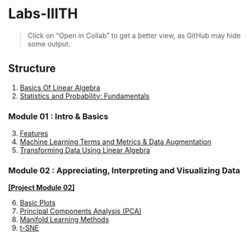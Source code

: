 # Labs-IIITH

> Click on “Open in Collab” to get a better view, as GitHub may hide some output.

## Structure

1. [Basics Of Linear Algebra](https://github.com/PranavReddyy/Labs-IIITH/blob/main/%5B1%5D%20Basics%20of%20Linear%20Algebra.ipynb)
2. [Statistics and Probability: Fundamentals](https://github.com/PranavReddyy/Labs-IIITH/blob/main/%5B2%5D_Probability_Primer.ipynb) 

### Module 01 : Intro & Basics
3. [Features](https://github.com/PranavReddyy/Labs-IIITH/blob/main/%5B3%5D_AIML_Module_01_Lab_01_Features.ipynb)
4. [Machine Learning Terms and Metrics & Data Augmentation](https://github.com/PranavReddyy/Labs-IIITH/blob/main/%5B4%5D_AIML_Module_01_Lab_02_Machine_Learning_terms_and_metrics_%26_Data_Augmentation.ipynb)
5. [Transforming Data Using Linear Algebra](https://github.com/PranavReddyy/Labs-IIITH/blob/main/%5B5%5D_AIML_Module_01_Lab_03_Transforming_data_using_linear_algebra.ipynb)

### Module 02 : Appreciating, Interpreting and Visualizing Data
**[[Project Module 02]](https://github.com/PranavReddyy/Labs-IIITH/blob/main/Projects/AIML_Module_02_Project_2024.ipynb)**

6. [Basic Plots](https://github.com/PranavReddyy/Labs-IIITH/blob/main/%5B6%5D_AIML_Module_02_Lab_01_Basic_Plots.ipynb)
7. [Principal Components Analysis (PCA)](https://github.com/PranavReddyy/Labs-IIITH/blob/main/%5B7%5D_AIML_Module_02_Lab_02_Principal_Components_Analysis_(PCA).ipynb)
8. [Manifold Learning Methods](https://github.com/PranavReddyy/Labs-IIITH/blob/main/%5B8%5D_AIML_Module_02_Lab_03_Manifold_Learning_Methods.ipynb)
9. [t-SNE](https://github.com/PranavReddyy/Labs-IIITH/blob/main/%5B9%5D_AIML_Module_02_Lab_04_t-SNE.ipynb)


